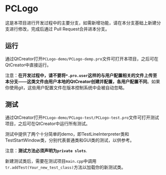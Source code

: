 # PCLogo

这是本项目进行开发过程中的主要分支，如需新增功能，请在本分支基础上新建分支进行修改，完成后通过
Pull Request合并进本分支。

## 运行

通过QtCreator打开`PCLogo-demo/PCLogo-demp.pro`文件可打开本项目，之后可在QtCreator中直接运行。

注意：**在开发过程中，请不要将`*.pro.user`这样的与用户配置相关的文件上传至本分支——这类文件由用户本地的QtCreator创建并配置，各用户配置不同**。如果你使用git，这些用户配置文件在版本控制系统中会被自动忽略。

## 测试

通过QtCreator打开`PCLogo-demo/PCLogo-test/PCLogo-test.pro`文件可打开测试项目，之后可在QtCreator中运行所有测试。

测试中提供了两个十分简单的demo，即TestLineInterpreter类和TestStartWindow类，分别代表普通类和GUI类的测试，以供参考。

注意：**测试方法必须声明为`private slots`**.

新建测试类后，需要在测试项目`main.cpp`中调用`tr.addTest(Your_new_test_class)`方法以加载你的新测试类。

